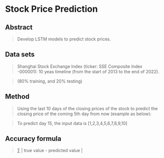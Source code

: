 # Stock Price Prediction

## Abstract  
>Develop LSTM models to predict stock prices.

## Data sets
>Shanghai Stock Exchange Index (ticker: SSE Composite Index -000001): 10 yeas timeline (from the start of 2013 to the end of 2022). 

>(80% training, and 20% testing)

## Method
>Using the last 10 days of the closing prices of the stock to predict the closing price of the coming 5th day from now (example as below):

>To predict day 15, the input data is [1,2,3,4,5,6,7,8,9,10]

## Accuracy formula
>∑ | true value - predicted value | 
